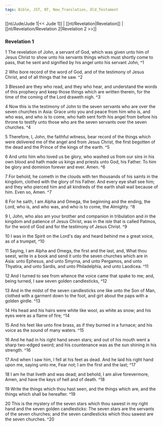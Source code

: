 ```yaml
---
tags: Bible, JST, NT, New_Translation, Old_Testament
---
```


[[nt/Jude/Jude 1|<< Jude 1]] | [[nt/Revelation|Revelation]] | [[nt/Revelation/Revelation 2|Revelation 2 >>]]

### Revelation 1

1 The revelation of John, a servant of God, which was given unto him of Jesus Christ to show unto his servants things which must shortly come to pass, that he sent and signified by his angel unto his servant John,  ^1

2 Who bore record of the word of God, and of the testimony of Jesus Christ, and of all things that he saw.  ^2

3 Blessed are they who read, and they who hear, and understand the words of this prophecy and keep those things which are written therein, for the time of the coming of the Lord draweth nigh.  ^3

4 Now this is the testimony of John to the seven servants who are over the seven churches in Asia: Grace unto you and peace from him who is, and who was, and who is to come, who hath sent forth his angel from before his throne to testify unto those who are the seven servants over the seven churches.  ^4

5 Therefore, I, John, the faithful witness, bear record of the things which were delivered me of the angel and from Jesus Christ, the first begotten of the dead and the Prince of the kings of the earth.  ^5

6 And unto him who loved us be glory, who washed us from our sins in his own blood and hath made us kings and priests unto God, his Father. To him be glory and dominion forever and ever. Amen.  ^6

7 For behold, he cometh in the clouds with ten thousands of his saints in the kingdom, clothed with the glory of his Father. And every eye shall see him; and they who pierced him and all kindreds of the earth shall wail because of him. Even so, Amen.  ^7

8 For he saith, I am Alpha and Omega, the beginning and the ending, the Lord, who is, and who was, and who is to come, the Almighty.  ^8

9 I, John, who also am your brother and companion in tribulation and in the kingdom and patience of Jesus Christ, was in the isle that is called Patmos, for the word of God and for the testimony of Jesus Christ.  ^9

10 I was in the Spirit on the Lord\'s day and heard behind me a great voice, as of a trumpet,  ^10

11 Saying, I am Alpha and Omega, the first and the last, and, What thou seest, write in a book and send it unto the seven churches which are in Asia: unto Ephesus, and unto Smyrna, and unto Pergamos, and unto Thyatira, and unto Sardis, and unto Philadelphia, and unto Laodicea.  ^11

12 And I turned to see from whence the voice came that spake to me; and, being turned, I saw seven golden candlesticks,  ^12

13 And in the midst of the seven candlesticks one like unto the Son of Man, clothed with a garment down to the foot, and girt about the paps with a golden girdle.  ^13

14 His head and his hairs were white like wool, as white as snow; and his eyes were as a flame of fire;  ^14

15 And his feet like unto fine brass, as if they burned in a furnace; and his voice as the sound of many waters.  ^15

16 And he had in his right hand seven stars; and out of his mouth went a sharp two-edged sword; and his countenance was as the sun shining in his strength.  ^16

17 And when I saw him, I fell at his feet as dead. And he laid his right hand upon me, saying unto me, Fear not; I am the first and the last;  ^17

18 I am he that liveth and was dead; and behold, I am alive forevermore, Amen, and have the keys of hell and of death.  ^18

19 Write the things which thou hast seen, and the things which are, and the things which shall be hereafter.  ^19

20 This is the mystery of the seven stars which thou sawest in my right hand and the seven golden candlesticks: The seven stars are the servants of the seven churches; and the seven candlesticks which thou sawest are the seven churches.  ^20

 
